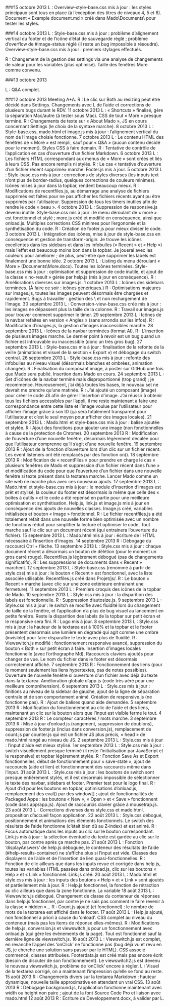 ###15 octobre 2013
L : Overview-style-base.css mis à jour : les styles principaux sont tous en place (à l’exception des titres de niveaux 4, 5 et 6). Document « Example document.md » créé dans Mado\Documents\ pour tester les styles.

###14 octobre 2013
L : Style-base.css mis à jour : problème d’alignement vertical du footer et de l’icône d’état de sauvegarde réglé ; problème d’overflow de #image-status réglé (il reste un bug impossible à résoudre). Overview-style-base.css mis à jour : premiers stylages effectués.

R : Changement de la gestion des settings via une analyse de changements de valeur pour les variables (plus optimisé). Taille des fenêtres More comme convenu.

###13 octobre 2013

L : Q&A complet.

###12 octobre 2013
Meeting A+A.
R : Le clic sur Both au resizing peut être décidé dans Settings. Changements avec L de l’aide et corrections de plusieurs bugs durant le RDV.
11 octobre 2013
L : « Shortcuts » finalisé, gère la séparation Mac/autre (à tester sous Mac). CSS de tout « More » presque terminé.
R : Changements de texte sur « About Mado », JS en cours concernant Settings (le choix de la syntaxe marche).
8 octobre 2013
L : Style-base.css, mado.html et image.js mis à jour : l’alignement vertical du nom de l’image choisie fonctionne.
7 octobre 2013
L : Le contenu HTML des fenêtres de « More » est rempli, sauf pour « Q&A » (aucun contenu décidé pour le moment). Styles CSS à faire demain.
R : Tentative de contrôle de l’application en cas d’ouverture d’un fichier Markdown.
6 octobre 2013
L : Les fichiers HTML correspondant aux menus de « More » sont créés et liés à leurs CSS. Pas encore remplis ni stylés.
R : Le cas « tentative d’ouverture d’un fichier récent supprimé» marche. Footer.js mis à jour.
5 octobre 2013
L : Style-base.css mis à jour : corrections de styles diverses (les inputs text n’ont plus de border-radius, quelques corrections de couleurs minimes). Icônes mises à jour dans la topbar, rendent beaucoup mieux.
R : Modifications de recentfiles.js, au démarrage une analyse de fichiers supprimés est faîtes pour ne pas afficher les fichiers récents ayant pu être supprimés par l’utilisateur. Suppression de tous les timers inutiles afin de rendre le code « beau ».
4 octobre 2013
L : Suppression de responsive.js devenu inutile. Style-base.css mis à jour : le menu déroulant de « more » est fonctionnel et stylé ; more.js créé et modifié en conséquence, ainsi que onload.js. Multiples corrections CSS minimes pour l’ergonomie et la synthétisation du code.
R : Création de footer.js pour mieux diviser le code.
3 octobre 2013
L : Intégration des icônes, mise à jour de style-base.css en conséquence et gestion de transform-origin. Je trouve les icônes excellentes dans les sidebars et dans les infobulles (« Recent » et « Help ») mais l’effet est beaucoup moins bon dans la topbar. Je jouerai avec les couleurs pour améliorer ; de plus, peut-être que supprimer les labels est finalement une bonne idée.
2 octobre 2013
L : Listing du menu déroulant « More » (Documents\More.docx). Toutes les icônes terminées. Style-base.css mis à jour : optimisation et suppression de code inutile, et ajout de la classe « no-result » gérée par help.js (mis à jour en conséquence).
R : Améliorations diverses sur images.js.
1 octobre 2013
L : Icônes des sidebars terminées. (À faire ce soir : icônes génériques.)
R : Optimisations majeures sur images.js, toutes les images peuvent désormais être chargées et rapidement. Bugs à travailler : gestion des \ et non rechargement de l’image.
30 septembre 2013
L : Conversion-view-base.css créé mis à jour : les images ne dépassent plus la taille de la colonne.
R : Travail sur images.js pour trouver comment supprimer le timer.
29 septembre 2013
L : Icônes de la navbar refaites en version « Angles » (sans arrondis sur les infos).
R : Modification d’images.js, la gestion d’images inaccessibles marche.
28 septembre 2013
L : Icônes de la navbar terminées (format AI).
R : L’insertion de plusieurs images marche. Le dernier point à revoir est un bug quand un fichier est introuvable ou inaccessible (donc un très gros bug).
27 septembre 2013
L : Style-base.css mis à jour : finalisation de la refonte de la veille (animations et visuel de la section « Export ») et débogage du switch central.
26 septembre 2013
L : Style-base.css mis à jour : refonte des infobulles au niveau visuel (désormais blanches et ombrées, animation changée).
R : Finalisation du composant image, à poster sur GitHub une fois que Mado sera publié. Insertion dans Mado en cours.
24 septembre 2013
L : Set d’icônes de la navbar terminé mais disproportionné (trop grand) ; je recommence. Heureusement, j’ai déjà toutes les bases, le nouveau set ne devrait me prendre qu’une matinée.
R : J’ai ajouté un composant (image) pour créer le code JS afin de gérer l’insertion d’image. J’ai réussir à obtenir tous les fichiers accessibles par l’appli, il me reste maintenant à faire une correspondance entre cette liste et l’image voulue par l’utilisateur pour afficher l’image grâce à son ID (ça sera totalement transparent pour l’utilisateur et c’est le seul moyen pour afficher des images locales).
21 septembre 2013
L : Mado.html et style-base.css mis à jour : balise <webview> ajoutée et stylée.
R : Ajout des fonctions pour ajouter une image (non fonctionnelles à cause de la protection de Chrome).
20 septembre 2013
R : Modification de l’ouverture d’une nouvelle fenêtre, désormais légèrement décalée pour que l’utilisateur comprenne qu’il s’agit d’une nouvelle fenêtre. 
19 septembre 2013
R : Ajout de la fonction d’ouverture lors d’un clic sur un fichier récent. Les event listeners ont été remplacés par des fonction on().
18 septembre 2013
R : Modification de « recentFiles » pour prendre en charge le cas « plusieurs fenêtres de Mado et suppression d’un fichier récent dans l’une » et modification du code pour que l’ouverture d’un fichier dans une nouvelle fenêtre si texte présent dans la textarea marche. Lancer Mado comme un site web ne marche plus avec ces nouveaux ajouts.
17 septembre 2013
L : Mado.html et style-base.css mis à jour : le module d’insertion d’images est prêt et stylisé, la couleur du footer est désormais la même que celle des « boîtes à outils » et le code a été repensé en partie pour une meilleure optimisation et synthétisation. Help.js, link.js et image.js mis à jour en conséquence des ajouts de nouvelles classes. Image.js créé, variables initialisées et bouton « Image » fonctionnel.
R : Le fichier recentfiles.js a été totalement refait dans une nouvelle forme bien optimisée avec un nombre de fonctions réduit pour simplifier la lecture et optimiser le code. Tout marche sauf le clic sur un document récent (qui entrainera l’ouverture du fichier).
15 septembre 2013
L : Mado.html mis à jour : écriture de l’HTML nécessaire à l’insertion d’images.
14 septembre 2013
R : Débogage du raccourci Ctrl + flèche.
13 septembre 2013
L : Style.css mis à jour : chaque document récent a désormais un bouton de délétion (pour le moment un gros carré rouge). Recentfiles.js légèrement débogué (pas de changements significatifs).
R : Les suppressions de documents dans « Recent » marchent.
12 septembre 2013
L : Style-base.css (renommé à partir de style.css) mis à jour : le bouton « Recent » est fonctionnel, avec la liste associée utilisable. Recentfiles.js créé dans Projet/js/.
R : Le bouton « Recent » marche (avec clic sur une zone extérieure entrainant une fermeture).
11 septembre 2013
L : Premiers croquis des icônes de la topbar de Mado.
10 septembre 2013
L : Style.css mis à jour : la disparition des labels est fonctionnelle.
R : Suppression d’autosize.js.
9 septembre 2013
L : Style.css mis à jour : le switch se modifie avec fluidité lors du changement de taille de la fenêtre, et l’application n’a plus de bug visuel au lancement en petite fenêtre. Reste la disparition des labels de la topbar sur petit écran et le responsive sera fini.
R : Logo mis à jour.
8 septembre 2013
L : Style.css mis à jour : la hauteur de la textarea est à 100% et la topbar et le footer présentent désormais une lumière en dégradé qui agit comme une ombre (invisible) pour faire disparaître le texte avec plus de fluidité.
R : Viewswitch.js modifié : fonctionnement responsive avancé, suppression du bouton « Both » sur petit écran à faire. Insertion d’images locales fonctionnelle (avec l’orthographe Md). Raccourcis claviers ajoutés pour changer de vue. Le nom du fichier dans le footer est désormais correctement affiché.
7 septembre 2013
R : Fonctionnement des liens (pour le moment seulement les liens hypertextes, pas de notes possibles). Ouverture de nouvelle fenêtre si ouverture d’un fichier avec déjà du texte dans la textarea. Amélioration globale d’app.js (code très aéré pour une meilleure compréhension).
6 septembre 2013
L : Style.css mis à jour : finitions au niveau de la sidebar de gauche, ajout de la ligne de séparation centrale et de son comportement animé. Création de responsive.js (ne fonctionne pas).
R : Ajout de balises <span> quand aide demandée.
5 septembre 2013
R : Modification du fonctionnement au clic de l’aide et des liens, maintenant un clic sur le bouton alors que l’input est visible ferme le tout.
4 septembre 2013
R : Le compteur caractères / mots marche.
3 septembre 2013
R : Mise à jour d’onload.js (rangement, suppression de doublons), suppression de footer.js (inclus dans conversion.js), remplacement de count.js par counter.js qui est un  fichier JS plus précis, « head » de mado.html rangé au niveau du JS.
2 septembre 2013
L : Style.css mis à jour : l’input d’aide est mieux stylisé.
1er septembre 2013
L : Style.css mis à jour : switch visuellement presque terminé (il reste l’initialisation par JavaScript et le responsive) et topbar légèrement stylée.
R : Fonction Save As et Export fonctionnelles, début de fonctionnement pour « save-state », ajout de raccourcis (aide et lien) et fonctionnement des raccourcis même dans l’input.
31 août 2013
L : Style.css mis à jour : les boutons de switch sont presque entièrement stylés, et il est désormais impossible de sélectionner le texte des navbar, sidebars et footer. Premier test pour le logo final.
R : Ajout d’id pour les boutons en topbar, optimisations d’onload.js, remplacement des eval() par des window[] ; ajout de fonctionnalités de Packaged Apps : les boutons « New », « Open » et « Save » fonctionnent (code dans app/app.js). Ajout de raccourcis clavier grâce à mousetrap.js.
23 août 2013
L : Corrections diverses dans style.css et mado.html, proposition d’accueil façon application.
22 août 2013
L : Style.css débogué, positionnement et animations des éléments fonctionnels. Le switch des résultats de l’aide fonctionne (c’était bien dû au Z-index) et est animé.
R : Focus automatique dans les inputs au clic sur le bouton correspondant. Link.js mis à jour : la sélection éventuelle du texte est gardée au clic sur le bouton, par contre après ça marche pas.
21 août 2013
L : Fonction ‘displayAnswers’ de help.js déboguée, le conteneur des résultats de l’aide (#help-results-container) ne s’affiche plus si l’input est vide. Classes des displayers de l’aide et de l’insertion de lien quasi-fonctionnelles.
R : Fonction de clic ailleurs que dans les inputs revue et corrigée dans help.js, toutes les variables HTML passées dans onload.js, clic sur les boutons « Help » et « Link » fonctionnel. Link.js créé.
20 août 2013
L : Mado.html et style.css mis à jour : les inputs des boutons « Help » et « Link » sont ajoutés et partiellement mis à jour.
R : Help.js fonctionnel, la fonction de rétraction au clic ailleurs que dans la zone fonctionne. La variable 
18 août 2013
L : Viewswitch.js débogué. Changement de classe du conteneur de réponses dans help.js fonctionnel, par contre je ne sais pas comment le faire revenir à la classe « hidden »…
R : Count.js ajouté (et fonctionnel) : le nombre de mots de la textarea est affiché dans le footer.
17 août 2013
L : Help.js ajouté, non fonctionnel a priori à cause du ‘onload’. CSS complet au niveau du conteneur (mais pas les items de réponse elles-mêmes).
R : Modifications de help.js, conversion.js et viewswitch.js pour un fonctionnement avec onload.js (qui gère les évènements de la page). Tout est fonctionnel sauf la dernière ligne de viewswitch.js.
16 août 2013
L : Viewswitch.js est complet, en revanche l’appel des ‘onClick’ ne fonctionne pas (bug déjà vu et revu en JS, je cherche une solution sans passer par le HTML). CSS associé commencé, classes attribuées. Footerdata.js est créé mais pas encore écrit (besoin de discuter de son fonctionnement). Le viewswitch2.js est devenu le nouveau viewswitch.js, problème de ‘onClick’ encore à régler. 
L : Visuel de la textarea corrigé, on a maintenant l’impression qu’elle se fond au reste.
15 août 2013
R : Changements divers sur la textarea Markdown : hauteur dynamique, nouvelle taille approximative en attendant un vrai CSS.
13 août 2013
R : Débogage background.js, l’application fonctionne maintenant avec width ou height non paire ; ajout de la font Source Code Pro et liaison avec mado.html
12 août 2013
R : Ecriture de Developpement.docx, à valider par L.
